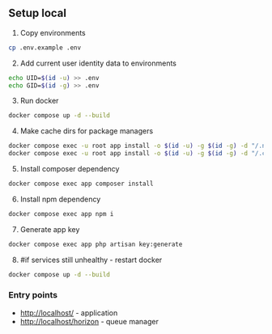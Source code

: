 ## Setup local
1) Copy environments
```sh
cp .env.example .env
```
2) Add current user identity data to environments
```sh
echo UID=$(id -u) >> .env
echo GID=$(id -g) >> .env
```
3) Run docker
```sh
docker compose up -d --build
```
4) Make cache dirs for package managers
```sh
docker compose exec -u root app install -o $(id -u) -g $(id -g) -d "/.npm" &&
docker compose exec -u root app install -o $(id -u) -g $(id -g) -d "/.composer"
```
5) Install composer dependency
```sh 
docker compose exec app composer install
```
6) Install npm dependency
```sh 
docker compose exec app npm i
```
7) Generate app key
```sh 
docker compose exec app php artisan key:generate
```
8) #if services still unhealthy - restart docker
```sh 
docker compose up -d --build
```

### Entry points
* [http://localhost/](http://localhost/) - application
* [http://localhost/horizon](http://localhost/horizon) - queue manager